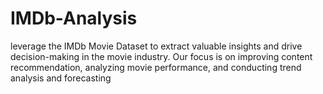 # IMDb-Analysis
leverage the IMDb Movie Dataset to extract valuable insights and drive decision-making in the movie industry. Our focus is on improving content recommendation, analyzing movie performance, and conducting trend analysis and forecasting
